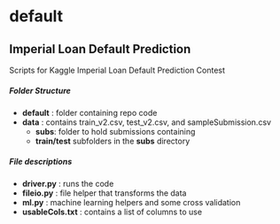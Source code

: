 default
=======

## Imperial Loan Default Prediction

Scripts for Kaggle Imperial Loan Default Prediction Contest

##### Folder Structure

* __default__
: folder containing repo code
* __data__
: contains train_v2.csv, test_v2.csv, and sampleSubmission.csv  
  * __subs__: folder to hold submissions containing  
  * __train/test__ subfolders in the __subs__ directory

##### File descriptions
* __driver.py__
: runs the code  
* __fileio.py__
: file helper that transforms the data  
* __ml.py__
: machine learning helpers and some cross validation  
* __usableCols.txt__
: contains a list of columns to use  

